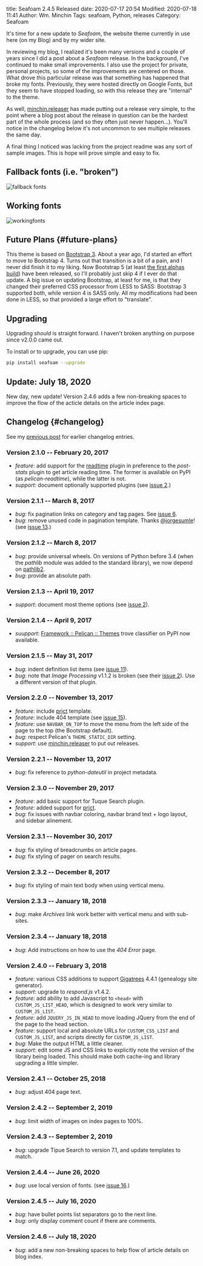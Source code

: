 title: Seafoam 2.4.5 Released
date: 2020-07-17 20:54
Modified: 2020-07-18 11:41
Author: Wm. Minchin
Tags: seafoam, Python, releases
Category: Seafoam

It's time for a new update to *Seafoam*, the website theme currently in use
here (on my Blog) and by my wider site.

In reviewing my blog, I realized it's been many versions and a couple of years
since I did a post about a *Seafoam* release. In the background, I've continued
to make small improvements. I also use the project for private, personal
projects, so some of the improvements are centered on those. What drove this
particular release was that something has happened that broke my fonts.
Previously, they were hosted directly on Google Fonts, but they seem to have
stopped loading, so with this release they are "internal" to the theme.

As well, [minchin.releaser](https://github.com/MinchinWeb/minchin.releaser/)
has made putting out a release very simple, to the point where a blog post
about the release in question can be the hardest part of the whole process (and
so they often just never happen...). You'll notice in the changelog below it's
not uncommon to see multiple releases the same day.

A final thing I noticed was lacking from the project readme was any sort of
sample images. This is hope will prove simple and easy to fix.

## Fallback fonts (i.e. "broken")

![fallback fonts]({filename}images/2020/broken_fonts.png)

## Working fonts

![workingfonts]({filename}images/2020/working_fonts.png)

## Future Plans {#future-plans}

This theme is based on [Bootstrap 3](https://getbootstrap.com/docs/3.3/). About
a year ago, I'd started an effort to move to Bootstrap 4. Turns out that
transition is a bit of a pain, and I never did finish it to my liking. Now
Bootstrap 5 (at least [the first alphas
build](https://blog.getbootstrap.com/2020/06/16/bootstrap-5-alpha/)) have been
released, so I'll probably just skip 4 if I ever do that update. A big issue on
updating Bootstrap, at least for me, is that they changed their preferred CSS
processor from LESS to SASS: Bootstrap 3 supported both, while version 4 is
SASS only. All my modifications had been done in LESS, so that provided a large
effort to "translate".

## Upgrading

Upgrading *should* is straight forward. I haven't broken anything on purpose
since v2.0.0 came out.

To install or to upgrade, you can use pip:

```sh
pip install seafoam --upgrade
```

## Update: July 18, 2020

New day, new update! Version 2.4.6 adds a few non-breaking spaces to improve
the flow of the acticle details on the article index page.

## Changelog {#changelog}

See my [previous post]({filename}20170111-seafoam-2-released.md#changelog) for earlier
changelog entries.

### Version 2.1.0 -- February 20, 2017

- *feature*: add support for the
  [readtime](https://pypi.python.org/pypi/pelican-readtime) plugin in
  preference to the *post-stats* plugin to get article reading time. The
  former is available on PyPI (as *pelican-readtime*), while the latter is
  not.
- *support*: document optionally supported plugins (see [issue
  2](https://github.com/MinchinWeb/seafoam/issues/2).)

### Version 2.1.1 -- March 8, 2017

- *bug*: fix pagination links on category and tag pages. See [issue
  6](https://github.com/MinchinWeb/seafoam/issues/6).
- *bug*: remove unused code in pagination template. Thanks
  [@jorgesumle](https://github.com/jorgesumle)! (see [issue
  13](https://github.com/MinchinWeb/seafoam/issues/13).)

### Version 2.1.2 -- March 8, 2017

- *bug*: provide universal wheels. On versions of Python before 3.4 (when the
  *pathlib* module was added to the standard library), we now depend on
  [pathlib2](https://pypi.python.org/pypi/pathlib2).
- *bug*: provide an absolute path.

### Version 2.1.3 -- April 19, 2017

- *support*: document most theme options (see [issue
  2](https://github.com/MinchinWeb/seafoam/issues/2)).

### Version 2.1.4 -- April 9, 2017

- *suupport*: [Framework :: Pelican ::
  Themes](https://pypi.org/search/?c=Framework+%3A%3A+Pelican+%3A%3A+Themes)
  trove classifier on PyPI now available.

### Version 2.1.5 -- May 31, 2017

- *bug*: indent definition list items (see [issue
  11](https://github.com/MinchinWeb/seafoam/issues/11)).
- *bug*: note that *Image Processing* v1.1.2 is broken (see their
  [issue
  2](https://github.com/MinchinWeb/minchin.pelican.plugins.image_process/issues/2)).
  Use a different version of that plugin.

### Version 2.2.0 -- November 13, 2017

- *feature*: include [prjct](https://github.com/MinchinWeb/prjct) template.
- *feature*: include 404 template (see [issue
  15](https://github.com/MinchinWeb/seafoam/issues/15)).
- *feature*: use `NAVBAR_ON_TOP` to move the menu from the left side of the
  page to the top (the Bootstrap default).
- *bug*: respect Pelican's `THEME_STATIC_DIR` setting.
- *support*: use
  [minchin.releaser](https://github.com/MinchinWeb/minchin.releaser/) to put
  out releases.

### Version 2.2.1 -- November 13, 2017

- *bug*: fix reference to *python-dateutil* in project metadata.

### Version 2.3.0 -- November 29, 2017

- *feature*: add basic support for Tuque Search plugin.
- *feature*: added support for [prjct](https://github.com/MinchinWeb/prjct).
- *bug*: fix issues with navbar coloring, navbar brand text + logo
  layout, and sidebar alinement.

### Version 2.3.1 -- November 30, 2017

- *bug*: fix styling of breadcrumbs on article pages.
- *bug*: fix styling of pager on search results.

### Version 2.3.2 -- December 8, 2017

- *bug*: fix styling of main text body when using vertical menu.

### Version 2.3.3 -- January 18, 2018

- *bug*: make *Archives* link work better with vertical menu and with
  sub-sites.

### Version 2.3.4 -- January 18, 2018

- *bug*: Add instructions on how to use the *404 Error* page.

### Version 2.4.0 -- February 3, 2018

- *feature*: various CSS additions to support
  [Gigatrees](https://gigatrees.appspot.com/) 4.4.1 (genealogy site generator).
- *support*: upgrade to *respond.js* v1.4.2.
- *feature*: add ability to add Javascript to `<head>` with
  `CUSTOM_JS_LIST_HEAD`, which is designed to work very similar to
  `CUSTOM_JS_LIST`.
- *feature*: add `JQUERY_JS_IN_HEAD` to move loading JQuery from the end of
  the page to the head section.
- *feature*: support local and absolute URLs for `CUSTOM_CSS_LIST` and
  `CUSTOM_JS_LIST`, and scripts directly for `CUSTOM_JS_LIST`.
- *bug*: Make the output HTML a little cleaner.
- *support*: edit some JS and CSS links to explicitly note the version of the
  library being loaded. This should make both cache-ing and library upgrading a
  little simpler.

### Version 2.4.1 -- October 25, 2018

- *bug*: adjust 404 page text.

### Version 2.4.2 -- September 2, 2019

- *bug*: limit width of images on index pages to 100%.

### Version 2.4.3 -- September 2, 2019

- *bug*: upgrade Tipue Search to version 7.1, and update templates to match.

### Version 2.4.4 -- June 26, 2020

- *bug*: use local version of fonts. (see [issue
  16](https://github.com/MinchinWeb/seafoam/issues/16).)

### Version 2.4.5 -- July 16, 2020

- *bug*: have bullet points list separators go to the next line.
- *bug*: only display comment count if there are comments.

### Version 2.4.6 -- July 18, 2020

- *bug*: add a new non-breaking spaces to help flow of article details on blog
  index.
